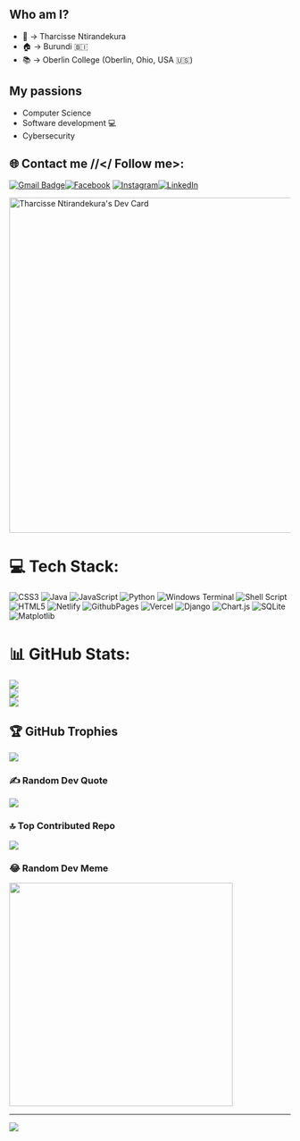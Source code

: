 ## Who am I?

- :man: → Tharcisse Ntirandekura
- :house: → Burundi 🇧🇮
- :books: → Oberlin College (Oberlin, Ohio, USA 🇺🇸)

## My passions

- Computer Science
- Software development :computer:
- Cybersecurity

## 🌐 Contact me //</ Follow me>:
[![Gmail Badge](https://img.shields.io/badge/-Email-c14438?style=flat-square&logo=Gmail&logoColor=white&link=mailto:tntirand@oberlin.edu)](mailto:tntirand@oberlin.edu)[![Facebook](https://img.shields.io/badge/Facebook-%231877F2.svg?logo=Facebook&logoColor=white)](https://www.facebook.com/tharcisse.ntirandekura.37) [![Instagram](https://img.shields.io/badge/Instagram-%23E4405F.svg?logo=Instagram&logoColor=white)](https://www.instagram.com/_tharack/)[![LinkedIn](https://img.shields.io/badge/LinkedIn-%230077B5.svg?logo=linkedin&logoColor=white)](https://www.linkedin.com/in/tharcisse-ntirandekura)
  
<a href="https://app.daily.dev/tharcissentirandekura"><img src="https://api.daily.dev/devcards/bee07530e6214e668fff5af47c97966f.png?r=l5g" width="600" alt="Tharcisse Ntirandekura's Dev Card"/></a>



# 💻 Tech Stack:
![CSS3](https://img.shields.io/badge/css3-%231572B6.svg?style=for-the-badge&logo=css3&logoColor=white) ![Java](https://img.shields.io/badge/java-%23ED8B00.svg?style=for-the-badge&logo=openjdk&logoColor=white) ![JavaScript](https://img.shields.io/badge/javascript-%23323330.svg?style=for-the-badge&logo=javascript&logoColor=%23F7DF1E) ![Python](https://img.shields.io/badge/python-3670A0?style=for-the-badge&logo=python&logoColor=ffdd54) ![Windows Terminal](https://img.shields.io/badge/Windows%20Terminal-%234D4D4D.svg?style=for-the-badge&logo=windows-terminal&logoColor=white) ![Shell Script](https://img.shields.io/badge/shell_script-%23121011.svg?style=for-the-badge&logo=gnu-bash&logoColor=white) ![HTML5](https://img.shields.io/badge/html5-%23E34F26.svg?style=for-the-badge&logo=html5&logoColor=white) ![Netlify](https://img.shields.io/badge/netlify-%23000000.svg?style=for-the-badge&logo=netlify&logoColor=#00C7B7) ![GithubPages](https://img.shields.io/badge/github%20pages-121013?style=for-the-badge&logo=github&logoColor=white) ![Vercel](https://img.shields.io/badge/vercel-%23000000.svg?style=for-the-badge&logo=vercel&logoColor=white) ![Django](https://img.shields.io/badge/django-%23092E20.svg?style=for-the-badge&logo=django&logoColor=white) ![Chart.js](https://img.shields.io/badge/chart.js-F5788D.svg?style=for-the-badge&logo=chart.js&logoColor=white) ![SQLite](https://img.shields.io/badge/sqlite-%2307405e.svg?style=for-the-badge&logo=sqlite&logoColor=white) ![Matplotlib](https://img.shields.io/badge/Matplotlib-%23ffffff.svg?style=for-the-badge&logo=Matplotlib&logoColor=black)
# 📊 GitHub Stats:
![](https://github-readme-stats.vercel.app/api?username=tharcissentirandekura&theme=dark&hide_border=false&include_all_commits=true&count_private=true)<br/>
![](https://github-readme-streak-stats.herokuapp.com/?user=tharcissentirandekura&theme=dark&hide_border=false)<br/>
![](https://github-readme-stats.vercel.app/api/top-langs/?username=tharcissentirandekura&theme=dark&hide_border=false&include_all_commits=true&count_private=true&layout=compact)

## 🏆 GitHub Trophies
![](https://github-profile-trophy.vercel.app/?username=tharcissentirandekura&theme=onestar&no-frame=false&no-bg=false&margin-w=4)

### ✍️ Random Dev Quote
![](https://quotes-github-readme.vercel.app/api?type=horizontal&theme=radical)

### 🔝 Top Contributed Repo
![](https://github-contributor-stats.vercel.app/api?username=tharcissentirandekura&limit=5&theme=dark&combine_all_yearly_contributions=true)

### 😂 Random Dev Meme
<img src='https://randommeme-five.vercel.app/' style="height: 400px;"/>

---
[![](https://visitcount.itsvg.in/api?id=tharcissentirandekura&icon=0&color=0)](https://visitcount.itsvg.in)

<!-- Proudly created with GPRM ( https://gprm.itsvg.in ) -->
